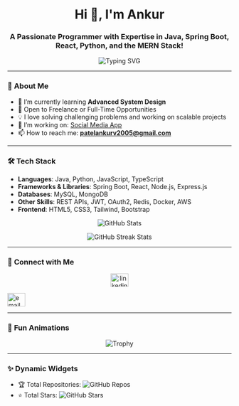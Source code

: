 <h1 align="center">Hi 👋, I'm Ankur</h1>
<h3 align="center">A Passionate Programmer with Expertise in Java, Spring Boot, React, Python, and the MERN Stack!</h3>

<p align="center">
  <img src="https://readme-typing-svg.herokuapp.com?font=Fira+Code&size=20&pause=1000&color=36BCF7&center=true&vCenter=true&width=540&lines=Welcome+to+My+GitHub+Profile!;Passionate+about+Coding+%26+Learning;Building+Cool+Projects+with+Java%2C+React;Open+to+Collaboration!" alt="Typing SVG" />
</p>

---

### 🚀 **About Me**
- 🌱 I’m currently learning **Advanced System Design**
- 💼 Open to Freelance or Full-Time Opportunities
- 💡 I love solving challenging problems and working on scalable projects
- 🔭 I’m working on: [Social Media App](#)
- 📫 How to reach me: **[patelankurv2005@gmail.com](mailto:patelankurv2005@gmail.com)**

---

### 🛠 **Tech Stack**
- **Languages**: Java, Python, JavaScript, TypeScript  
- **Frameworks & Libraries**: Spring Boot, React, Node.js, Express.js  
- **Databases**: MySQL, MongoDB  
- **Other Skills**: REST APIs, JWT, OAuth2, Redis, Docker, AWS  
- **Frontend**: HTML5, CSS3, Tailwind, Bootstrap  

<p align="center">
  <img src="https://github-readme-stats.vercel.app/api?username=AnkurRanpariya2005&show_icons=true&count_private=true&include_all_commits=true&theme=radical" alt="GitHub Stats" />


<p align="center">
  <img src="https://github-readme-streak-stats.herokuapp.com/?user=AnkurRanpariya2005&theme=radical" alt="GitHub Streak Stats" />
</p>
</p>



---

### 🔗 **Connect with Me**
<p align="center">
  <a href="https://www.linkedin.com/inAnkurRanpariya2005/" target="blank"><img align="center" src="https://cdn.jsdelivr.net/npm/simple-icons@3.0.1/icons/linkedin.svg" alt="linkedin" height="30" width="40" /></a>

  <a href="mailto:patelankurv2005@gmail.com" target="blank"><img align="center" src="https://cdn.jsdelivr.net/npm/simple-icons@3.0.1/icons/gmail.svg" alt="email" height="30" width="40" /></a>
</p>

---

### 🌟 **Fun Animations**
<p align="center">
  <img src="https://github-profile-trophy.vercel.app/?username=AnkurRanpariya2005&theme=radical" alt="Trophy" />
</p>







---

### ✨ **Dynamic Widgets**
- 🏆 Total Repositories: ![GitHub Repos](https://badges.pufler.dev/repos/AnkurRanpariya2005)
- ⭐ Total Stars: ![GitHub Stars](https://img.shields.io/github/stars/AnkurRanpariya2005?style=social)
